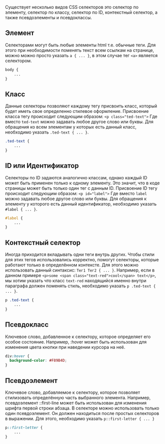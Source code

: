 Существует несколько видов CSS селекторов это селектор по элементу, селектор по классу, селектор по ID,
контекстный селектор, а также псевдоэлементы и псевдоклассы.

## Элемент
Селекторами могут быть любые элементы html т.е. обычные теги. Для этого при необходимости поменять текст всем
ссылкам на странице, можно можно просто указать `a { ... }`, в этом случае тег `<a>` является селектором.

```css
body {
    ...
}
```

## Класс
Данные селекторы позволяют каждому тегу присвоить класс, который будет иметь свое определенно стилевое оформление.
Присвоение класса тегу происходит следующим образом: `<p class="ted-text">` Где вместо `ted-text` можно задавать любое
другое слово или буквы. Для обращения ко всем элементам у которых есть данный класс, необходимо указать `.ted-text { ... }`.

```css
.ted-text {
    ...
}
```

## ID или Идентификатор
Селекторы по ID задаются аналогично классам, однако каждый ID может быть применен только к одному элементу.
Это значит, что в коде страницы может быть только один тег с данным ID. Присвоение ID тегу происходит следующим
образом: `<p id="label">` Где вместо `label` можно задавать любое другое слово или буквы. Для обращения к
элементу у которого есть данный идентификатор, необходимо указать `#label { ... }`.

```css
#label {
    ...
}
```

## Контекстный селектор
Иногда приходится вкладывать одни теги внутрь других. Чтобы стили для этих тегов использовались корректно, помогут селекторы,
которые работают только в определённом контексте. Для этого можно использовать данный синтаксис: `Тег1 Тег2 { ... }`.
Например, если в данном примере `<p>some <span class="text-red">cool</span> text</p>`, мы хотим указать что
класс `text-red` находящийся именно внутри параграфа должен поменять стиль, необходимо указать `p .ted-text { ... }`.

```css
p .ted-text {
    ...
}
```

## Псевдокласс
Ключевое слово, добавленное к селектору, которое определяет его особое состояние. Например, :hover может быть 
использован для изменения цвета кнопки при наведении курсора на неё.

```css
div:hover {
  background-color: #F89B4D;
}
```

## Псевдоэлемент
Ключевое слово, добавляемое к селектору, которое позволяет стилизовать определённую часть выбранного элемента.
Например, псевдоэлемент ::first-line может быть использован для изменения шрифта первой строки абзаца. В селекторе
можно использовать только один псевдоэлемент. Он должен находиться после простых селекторов в выражении. Для этого,
необходимо указать `p::first-letter { ... }`

```css
p::first-letter {
    ...
}
```
